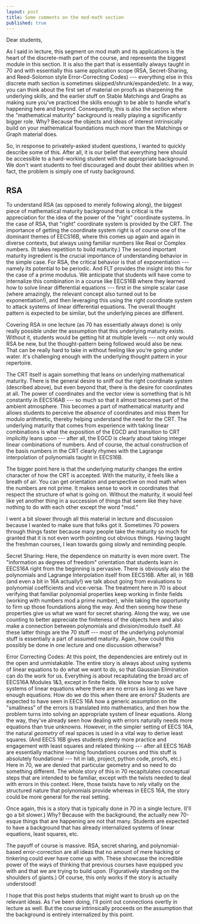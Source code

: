 ```yaml
---
layout: post
title: Some comments on the mod-math section
published: true
---
```


<script src='https://cdnjs.cloudflare.com/ajax/libs/mathjax/2.7.5/MathJax.js?config=TeX-MML-AM_CHTML' async></script>
<script type="text/x-mathjax-config">
MathJax.Hub.Config({
tex2jax: {inlineMath: [['$','$'], ['\\(','\\)']]}
});
</script>

Dear students,

 

As I said in lecture, this segment on mod math and its applications is the heart of the discrete-math part of the course, and represents the biggest module in this section. It is also the part that is essentially always taught in 70 and with essentially this same application scope (RSA, Secret-Sharing, and Reed-Solomon style Error-Correcting Codes) --- everything else in this discrete math section is sometimes skipped/shrunk/expanded/etc. In a way, you can think about the first set of material on proofs as sharpening the underlying skills, and the earlier stuff on Stable Matchings and Graphs as making sure you've practiced the skills enough to be able to handle what's happening here and beyond. Consequently, this is also the section where the "mathematical maturity" background is really playing a significantly bigger role. Why? Because the objects and ideas of interest intrinsically build on your mathematical foundations much more than the Matchings or Graph material does. 

 

So, in response to privately-asked student questions, I wanted to quickly describe some of this. After all, it is our belief that everything here should be accessible to a hard-working student with the appropriate background. We don't want students to feel discouraged and doubt their abilities when in fact, the problem is simply one of rusty background. 

## RSA

To understand RSA (as opposed to merely following along), the biggest piece of mathematical maturity background that is critical is the appreciation for the idea of the power of the "right" coordinate systems. In the case of RSA, that "right" coordinate system is provided by the CRT. The importance of getting the coordinate system right is of course one of the dominant themes of EECS16B, where this comes up again and again in diverse contexts, but always using familiar numbers like Real or Complex numbers. (It takes repetition to build maturity.) The second important maturity ingredient is the crucial importance of understanding behavior in the simple case. For RSA, the critical behavior is that of exponentiation --- namely its potential to be periodic. And FLT provides the insight into this for the case of a prime modulus. We anticipate that students will have come to internalize this combination in a course like EECS16B where they learned how to solve linear differential equations --- first in the simple scalar case (where amazingly, the relevant concept also turned out to be exponentiation!), and then leveraging this using the right coordinate system to attack systems of linear differential equations. The overall thought pattern is expected to be similar, but the underlying pieces are different. 

 

Covering RSA in one lecture (as 70 has essentially always done) is only really possible under the assumption that this underlying maturity exists. Without it, students would be getting hit at multiple levels --- not only would RSA be new, but the thought-pattern being followed would also be new. That can be really hard to take in without feeling like you're going under water. It's challenging enough with the underlying thought pattern in your repertoire. 

 

The CRT itself is again something that leans on underlying mathematical maturity. There is the general desire to sniff out the right coordinate system (described above), but even beyond that, there is the desire for coordinates at all. The power of coordinates and the vector view is something that is hit constantly in EECS16AB --- so much so that it almost becomes part of the ambient atmosphere. This becomes a part of mathematical maturity and allows students to perceive the *absence* of coordinates and miss them for modulo arithmetic, thereby helping understand the need for the CRT. The underlying maturity that comes from experience with taking linear combinations is what the exposition of the EGCD and transition to CRT implicitly leans upon --- after all, the EGCD is clearly about taking integer linear combinations of numbers. And of course, the actual construction of the basis numbers in the CRT clearly rhymes with the Lagrange interpolation of polynomials taught in EECS16B.

 

The bigger point here is that the underlying maturity changes the entire character of how the CRT is accepted. With the maturity, it feels like a breath of air. You can get orientation and perspective on mod math when the numbers are not prime. It makes sense to work in coordinates that respect the structure of what is going on. Without the maturity, it would feel like yet another thing in a succession of things that seem like they have nothing to do with each other except the word "mod."

 

I went a bit slower through all this material in lecture and discussion because I wanted to make sure that folks got it. Sometimes 70 powers through things faster because many people take the maturity so much for granted that it is not even worth pointing out obvious things. Having taught the freshman courses, I lean towards going slowly and reminding people.

 

Secret Sharing: Here, the dependence on maturity is even more overt. The "information as degrees of freedom" orientation that students learn in EECS16A right from the beginning is pervasive. There is obviously also the polynomials and Lagrange Interpolation itself from EECS16B. After all, in 16B (and even a bit in 16A actually!) we talk about going from evaluations to polynomial coefficients and vice-versa.  The treatment here in 70 is about verifying that familiar polynomial properties keep working in finite fields (working with numbers mod a prime number), while taking the opportunity to firm up those foundations along the way. And then seeing how these properties give us what we want for secret sharing. Along the way, we use counting to better appreciate the finiteness of the objects here and also make a connection between polynomials and division/modulo itself. All these latter things are the 70 stuff --- most of the underlying polynomial stuff is essentially a part of assumed maturity. Again, how could this possibly be done in one lecture and one discussion otherwise? 

 

Error Correcting Codes: At this point, the dependencies are entirely out in the open and unmistakable. The entire story is always about using systems of linear equations to do what we want to do, so that Gaussian Elimination can do the work for us. Everything is about recapitulating the broad arc of EECS16A Modules 1&3, except in finite fields. We know how to solve systems of linear equations where there are no errors as long as we have enough equations. How do we do this when there are errors? Students are expected to have seen in EECS 16A how a generic assumption on the "smallness" of the errors is translated into mathematics, and then how the problem turns into solving an appropriate system of linear equations. Along the way, they've already seen how dealing with errors naturally needs more equations than true unknowns. However, in the simpler setting of EECS 16A, the natural *geometry* of real spaces is used in a vital way to derive least squares. (And EECS 16B gives students plenty more practice and engagement with least squares and related thinking --- after all EECS 16AB are essentially machine learning foundations courses and this stuff is absolutely foundational --- hit in lab, project, python code, proofs, etc.) Here in 70, we are denied that particular geometry and so need to do something different. The whole story of this in 70 recapitulates conceptual steps that are intended to be familiar, except with the twists needed to deal with errors in this context. Here, those twists have to rely vitally on the structured nature that polynomials provide whereas in EECS 16A, the story could be more general for the real setting. 

 

Once again, this is a story that is typically done in 70 in a single lecture. (I'll go a bit slower.) Why? Because with the background, the actually new 70-esque things that are happening are not that many. Students are expected to have a background that has already internalized systems of linear equations, least squares, etc. 

 

The payoff of course is massive. RSA, secret sharing, and polynomial-based error-correction are all ideas that no amount of mere hacking or tinkering could ever have come up with. These showcase the incredible power of the ways of thinking that previous courses have equipped you with and that we are trying to build upon. (Figuratively standing on the shoulders of giants.) Of course, this only works if the story is actually understood! 

 

I hope that this post helps students that might want to brush up on the relevant ideas. As I've been doing, I'll point out connections overtly in lecture as well. But the course intrinsically proceeds on the assumption that the background is entirely internalized by this point.